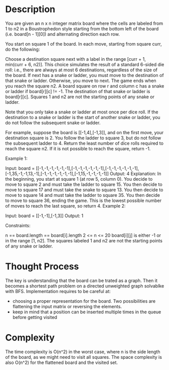 # Description

You are given an n x n integer matrix board where the cells are labeled from 1 to n2 in a Boustrophedon style starting from the bottom left of the board (i.e. board[n - 1][0]) and alternating direction each row.

You start on square 1 of the board. In each move, starting from square curr, do the following:

Choose a destination square next with a label in the range [curr + 1, min(curr + 6, n2)].
This choice simulates the result of a standard 6-sided die roll: i.e., there are always at most 6 destinations, regardless of the size of the board.
If next has a snake or ladder, you must move to the destination of that snake or ladder. Otherwise, you move to next.
The game ends when you reach the square n2.
A board square on row r and column c has a snake or ladder if board[r][c] != -1. The destination of that snake or ladder is board[r][c]. Squares 1 and n2 are not the starting points of any snake or ladder.

Note that you only take a snake or ladder at most once per dice roll. If the destination to a snake or ladder is the start of another snake or ladder, you do not follow the subsequent snake or ladder.

For example, suppose the board is [[-1,4],[-1,3]], and on the first move, your destination square is 2. You follow the ladder to square 3, but do not follow the subsequent ladder to 4.
Return the least number of dice rolls required to reach the square n2. If it is not possible to reach the square, return -1.

 

Example 1:


Input: board = [[-1,-1,-1,-1,-1,-1],[-1,-1,-1,-1,-1,-1],[-1,-1,-1,-1,-1,-1],[-1,35,-1,-1,13,-1],[-1,-1,-1,-1,-1,-1],[-1,15,-1,-1,-1,-1]]
Output: 4
Explanation: 
In the beginning, you start at square 1 (at row 5, column 0).
You decide to move to square 2 and must take the ladder to square 15.
You then decide to move to square 17 and must take the snake to square 13.
You then decide to move to square 14 and must take the ladder to square 35.
You then decide to move to square 36, ending the game.
This is the lowest possible number of moves to reach the last square, so return 4.
Example 2:

Input: board = [[-1,-1],[-1,3]]
Output: 1
 

Constraints:

n == board.length == board[i].length
2 <= n <= 20
board[i][j] is either -1 or in the range [1, n2].
The squares labeled 1 and n2 are not the starting points of any snake or ladder.

# Thought Process

The key is understanding that the board can be trated as a graph. Then it becomes a shortest path problem on a directed unweighted graph solvablke with BFS.
Implementation requires to be careful at:
- choosing a proper representation for the board. Two possibilities are flattening the input matrix or reversing the elements.
- keep in mind that a position can be inserted multiple times in the queue before getting visited

# Complexity

The time complexity is O(n^2) in the worst case, where n is the side length of the board, as we might need to visit all squares. The space complexity is also O(n^2) for the flattened board and the visited set.
